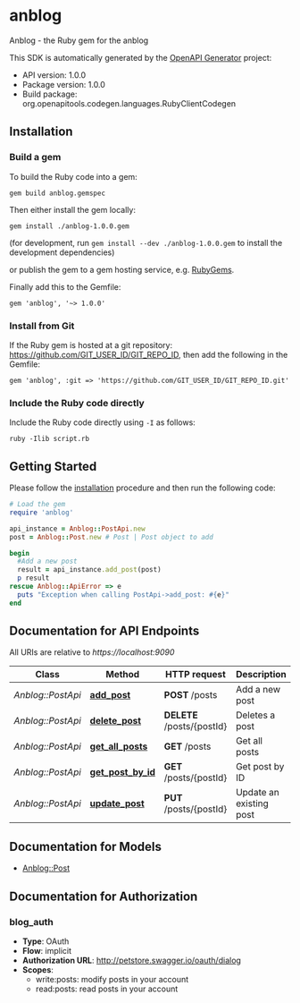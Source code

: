 # anblog

Anblog - the Ruby gem for the anblog

This SDK is automatically generated by the [OpenAPI Generator](https://openapi-generator.tech) project:

- API version: 1.0.0
- Package version: 1.0.0
- Build package: org.openapitools.codegen.languages.RubyClientCodegen

## Installation

### Build a gem

To build the Ruby code into a gem:

```shell
gem build anblog.gemspec
```

Then either install the gem locally:

```shell
gem install ./anblog-1.0.0.gem
```

(for development, run `gem install --dev ./anblog-1.0.0.gem` to install the development dependencies)

or publish the gem to a gem hosting service, e.g. [RubyGems](https://rubygems.org/).

Finally add this to the Gemfile:

    gem 'anblog', '~> 1.0.0'

### Install from Git

If the Ruby gem is hosted at a git repository: https://github.com/GIT_USER_ID/GIT_REPO_ID, then add the following in the Gemfile:

    gem 'anblog', :git => 'https://github.com/GIT_USER_ID/GIT_REPO_ID.git'

### Include the Ruby code directly

Include the Ruby code directly using `-I` as follows:

```shell
ruby -Ilib script.rb
```

## Getting Started

Please follow the [installation](#installation) procedure and then run the following code:

```ruby
# Load the gem
require 'anblog'

api_instance = Anblog::PostApi.new
post = Anblog::Post.new # Post | Post object to add

begin
  #Add a new post
  result = api_instance.add_post(post)
  p result
rescue Anblog::ApiError => e
  puts "Exception when calling PostApi->add_post: #{e}"
end

```

## Documentation for API Endpoints

All URIs are relative to *https://localhost:9090*

Class | Method | HTTP request | Description
------------ | ------------- | ------------- | -------------
*Anblog::PostApi* | [**add_post**](docs/PostApi.md#add_post) | **POST** /posts | Add a new post
*Anblog::PostApi* | [**delete_post**](docs/PostApi.md#delete_post) | **DELETE** /posts/{postId} | Deletes a post
*Anblog::PostApi* | [**get_all_posts**](docs/PostApi.md#get_all_posts) | **GET** /posts | Get all posts
*Anblog::PostApi* | [**get_post_by_id**](docs/PostApi.md#get_post_by_id) | **GET** /posts/{postId} | Get post by ID
*Anblog::PostApi* | [**update_post**](docs/PostApi.md#update_post) | **PUT** /posts/{postId} | Update an existing post


## Documentation for Models

 - [Anblog::Post](docs/Post.md)


## Documentation for Authorization


### blog_auth


- **Type**: OAuth
- **Flow**: implicit
- **Authorization URL**: http://petstore.swagger.io/oauth/dialog
- **Scopes**: 
  - write:posts: modify posts in your account
  - read:posts: read posts in your account

